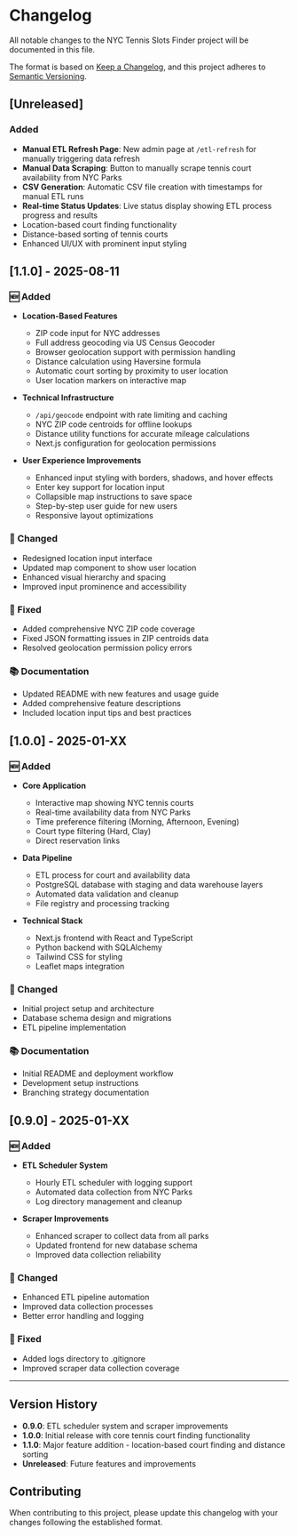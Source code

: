 # Changelog

All notable changes to the NYC Tennis Slots Finder project will be documented in this file.

The format is based on [Keep a Changelog](https://keepachangelog.com/en/1.0.0/),
and this project adheres to [Semantic Versioning](https://semver.org/spec/v2.0.0.html).

## [Unreleased]

### Added
- **Manual ETL Refresh Page**: New admin page at `/etl-refresh` for manually triggering data refresh
- **Manual Data Scraping**: Button to manually scrape tennis court availability from NYC Parks
- **CSV Generation**: Automatic CSV file creation with timestamps for manual ETL runs
- **Real-time Status Updates**: Live status display showing ETL process progress and results
- Location-based court finding functionality
- Distance-based sorting of tennis courts
- Enhanced UI/UX with prominent input styling

## [1.1.0] - 2025-08-11

### 🆕 Added
- **Location-Based Features**
  - ZIP code input for NYC addresses
  - Full address geocoding via US Census Geocoder
  - Browser geolocation support with permission handling
  - Distance calculation using Haversine formula
  - Automatic court sorting by proximity to user location
  - User location markers on interactive map

- **Technical Infrastructure**
  - `/api/geocode` endpoint with rate limiting and caching
  - NYC ZIP code centroids for offline lookups
  - Distance utility functions for accurate mileage calculations
  - Next.js configuration for geolocation permissions

- **User Experience Improvements**
  - Enhanced input styling with borders, shadows, and hover effects
  - Enter key support for location input
  - Collapsible map instructions to save space
  - Step-by-step user guide for new users
  - Responsive layout optimizations

### 🔧 Changed
- Redesigned location input interface
- Updated map component to show user location
- Enhanced visual hierarchy and spacing
- Improved input prominence and accessibility

### 🐛 Fixed
- Added comprehensive NYC ZIP code coverage
- Fixed JSON formatting issues in ZIP centroids data
- Resolved geolocation permission policy errors

### 📚 Documentation
- Updated README with new features and usage guide
- Added comprehensive feature descriptions
- Included location input tips and best practices

## [1.0.0] - 2025-01-XX

### 🆕 Added
- **Core Application**
  - Interactive map showing NYC tennis courts
  - Real-time availability data from NYC Parks
  - Time preference filtering (Morning, Afternoon, Evening)
  - Court type filtering (Hard, Clay)
  - Direct reservation links

- **Data Pipeline**
  - ETL process for court and availability data
  - PostgreSQL database with staging and data warehouse layers
  - Automated data validation and cleanup
  - File registry and processing tracking

- **Technical Stack**
  - Next.js frontend with React and TypeScript
  - Python backend with SQLAlchemy
  - Tailwind CSS for styling
  - Leaflet maps integration

### 🔧 Changed
- Initial project setup and architecture
- Database schema design and migrations
- ETL pipeline implementation

### 📚 Documentation
- Initial README and deployment workflow
- Development setup instructions
- Branching strategy documentation

## [0.9.0] - 2025-01-XX

### 🆕 Added
- **ETL Scheduler System**
  - Hourly ETL scheduler with logging support
  - Automated data collection from NYC Parks
  - Log directory management and cleanup

- **Scraper Improvements**
  - Enhanced scraper to collect data from all parks
  - Updated frontend for new database schema
  - Improved data collection reliability

### 🔧 Changed
- Enhanced ETL pipeline automation
- Improved data collection processes
- Better error handling and logging

### 🐛 Fixed
- Added logs directory to .gitignore
- Improved scraper data collection coverage

---

## Version History

- **0.9.0**: ETL scheduler system and scraper improvements
- **1.0.0**: Initial release with core tennis court finding functionality
- **1.1.0**: Major feature addition - location-based court finding and distance sorting
- **Unreleased**: Future features and improvements

## Contributing

When contributing to this project, please update this changelog with your changes following the established format.
